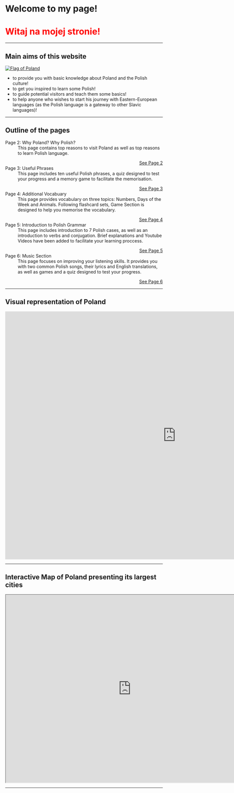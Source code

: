 <h1>Welcome to my page!</h1>
<h1 style="color:red;">Witaj na mojej stronie!</h1>
<hr>

<h2>Main aims of this website</h2>

<p>
 <a href="https://www.worldatlas.com/webimage/flags/countrys/zzzflags/pllarge.gif"
title="View Image Source">
<img class="imgLeft" src="https://www.worldatlas.com/webimage/flags/countrys/zzzflags/pllarge.gif" alt="Flag of Poland">
</a>
<ul>
 <li>to provide you with basic knowledge about Poland and the Polish culture! </li>
 <li>to get you inspired to learn some Polish! </li>
 <li>to guide potential visitors and teach them some basics! </li>
 <li>to help anyone who wishes to start his journey with Eastern-European languages (as the Polish language is a gateway to other Slavic languages)! </li>
 </ul>
 </p>

<hr>

 <h2>Outline of the pages</h2>
 
 <dl>
   <dt>Page 2: Why Poland? Why Polish?</dt>
   <dd>This page contains top reasons to visit Poland as well as top reasons to learn Polish language.</dd>
   <p>
  <a style="float:right;" href="page2.html" class="btn2">See Page 2</a>
  </p>
  <div style="clear:both;"> </div>
   <dt>Page 3: Useful Phrases</dt>
   <dd>This page includes ten useful Polish phrases, a quiz designed to test your progress and a memory game to facilitate the memorisation.</dd>
    <p>
  <a style="float:right;" href="page3.html" class="btn2">See Page 3</a>
  </p>
  <div style="clear:both;"> </div>
    <dt>Page 4: Additional Vocabuary</dt>
  <dd>This page provides vocabulary on three topics: Numbers, Days of the Week and Animals. Following flashcard sets, Game Section is designed to help you memorise the vocabulary.</dd>
    <p>
  <a style="float:right;" href="page4.html" class="btn2">See Page 4</a>
  </p>
  <div style="clear:both;"> </div>
   <dt>Page 5: Introduction to Polish Grammar</dt>
   <dd> This page includes introduction to 7 Polish cases, as well as an introduction to verbs and conjugation. Brief explanations and Youtube Videos have been added to facilitate your learning proccess.</dd>
    <p>
  <a style="float:right;" href="page5.html" class="btn2">See Page 5</a>
  </p>
  <div style="clear:both;"> </div>
 <dt>Page 6: Music Section</dt>
   <dd> This page focuses on improving your listening skills. It provides you with two common Polish songs, their lyrics and English translations, as well as games and a quiz designed to test your progress. </dd>
    <p>
  <a style="float:right;" href="page6.html" class="btn2">See Page 6</a>
  </p>
  <div style="clear:both;"> </div>
</dl> 
 
 <hr>

<h2>Visual representation of Poland </h2>

<iframe src="https://h5p.org/h5p/embed/387937" width="1090" height="792" frameborder="0" allowfullscreen="allowfullscreen"></iframe><script src="https://h5p.org/sites/all/modules/h5p/library/js/h5p-resizer.js" charset="UTF-8"></script>

<hr>

<h2>Interactive Map of Poland presenting its largest cities</h2>
<iframe src="https://www.google.com/maps/d/embed?mid=1jiZ26gfFH-85vgqpb0Xev1FC61xxyNc-" width="800" height="600"></iframe>

<hr>

 
 
 
 
 
 
 
 
